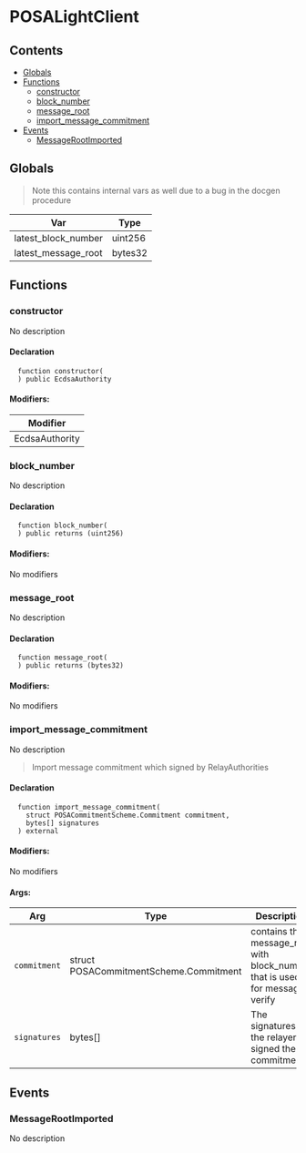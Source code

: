 # POSALightClient





## Contents
<!-- START doctoc generated TOC please keep comment here to allow auto update -->
<!-- DON'T EDIT THIS SECTION, INSTEAD RE-RUN doctoc TO UPDATE -->

- [Globals](#globals)
- [Functions](#functions)
  - [constructor](#constructor)
  - [block_number](#block_number)
  - [message_root](#message_root)
  - [import_message_commitment](#import_message_commitment)
- [Events](#events)
  - [MessageRootImported](#messagerootimported)

<!-- END doctoc generated TOC please keep comment here to allow auto update -->

## Globals

> Note this contains internal vars as well due to a bug in the docgen procedure

| Var | Type |
| --- | --- |
| latest_block_number | uint256 |
| latest_message_root | bytes32 |



## Functions

### constructor
No description


#### Declaration
```solidity
  function constructor(
  ) public EcdsaAuthority
```

#### Modifiers:
| Modifier |
| --- |
| EcdsaAuthority |



### block_number
No description


#### Declaration
```solidity
  function block_number(
  ) public returns (uint256)
```

#### Modifiers:
No modifiers



### message_root
No description


#### Declaration
```solidity
  function message_root(
  ) public returns (bytes32)
```

#### Modifiers:
No modifiers



### import_message_commitment
No description
> Import message commitment which signed by RelayAuthorities


#### Declaration
```solidity
  function import_message_commitment(
    struct POSACommitmentScheme.Commitment commitment,
    bytes[] signatures
  ) external
```

#### Modifiers:
No modifiers

#### Args:
| Arg | Type | Description |
| --- | --- | --- |
|`commitment` | struct POSACommitmentScheme.Commitment | contains the message_root with block_number that is used for message verify
|`signatures` | bytes[] | The signatures of the relayers signed the commitment.



## Events

### MessageRootImported
No description

  



